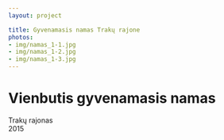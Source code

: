 ```yaml
---
layout: project

title: Gyvenamasis namas Trakų rajone
photos:
- img/namas_1-1.jpg
- img/namas_1-2.jpg
- img/namas_1-3.jpg
---
```

<h1>Vienbutis gyvenamasis namas</h1>
<p>Trakų rajonas<br/>2015</p>
